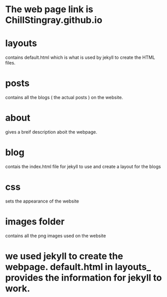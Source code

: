 # The web page link is ChillStingray.github.io
# layouts<br /> 
contains default.html which is what is used by jekyll to create the HTML files. <br /> 
# posts<br />
contains all the blogs ( the actual posts ) on the website. <br />
# about <br />
gives a breif description aboit the webpage. 
# blog <br />
contais the index.html file for jekyll to use and create a layout for the blogs
# css <br /> 
sets the appearance of the website
# images folder <br />
contains all the png images used on the website

# we used jekyll to create the webpage. default.html in layouts_ provides the information for jekyll to work. 
